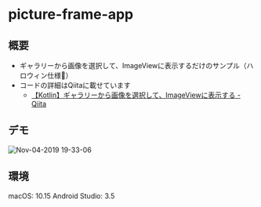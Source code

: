 # picture-frame-app

## 概要
* ギャラリーから画像を選択して、ImageViewに表示するだけのサンプル（ハロウィン仕様🎃）
* コードの詳細はQiitaに載せています 
    * [【Kotlin】ギャラリーから画像を選択して、ImageViewに表示する - Qiita](https://qiita.com/orimomo/items/4b741dc252bc261a8469)

## デモ
![Nov-04-2019 19-33-06](https://user-images.githubusercontent.com/12453846/68114897-7c4b3380-ff3a-11e9-8f21-8fe474613529.gif)

## 環境
macOS: 10.15
Android Studio: 3.5
